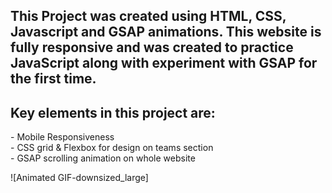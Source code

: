 <h2> This Project was created using HTML, CSS, Javascript and GSAP animations. This website is fully responsive and was created to practice JavaScript along with experiment with GSAP for the first time.</h2>

<h2>Key elements in this project are:</h2>
- Mobile Responsiveness <br>
- CSS grid & Flexbox for design on teams section <br>
- GSAP scrolling animation on whole website <br>

![Animated GIF-downsized_large]
